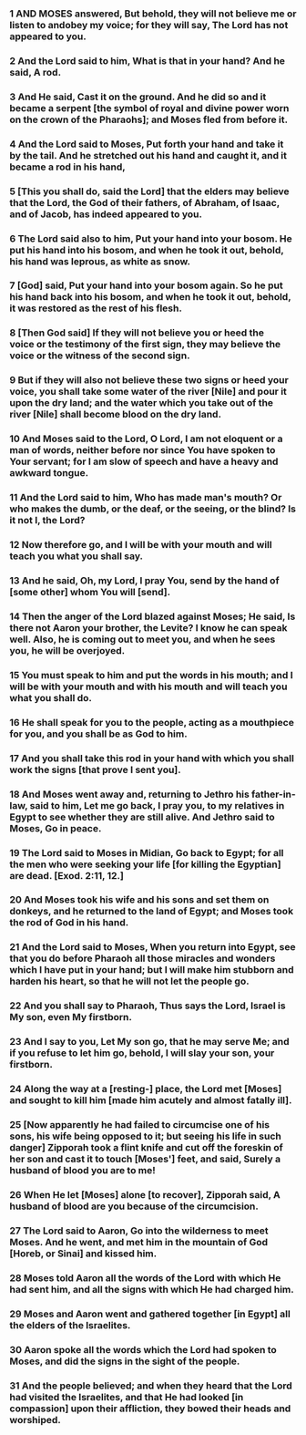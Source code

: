 ### 1 AND MOSES answered, But behold, they will not believe me or listen to andobey my voice; for they will say, The Lord has not appeared to you.

### 2 And the Lord said to him, What is that in your hand? And he said, A rod.

### 3 And He said, Cast it on the ground. And he did so and it became a serpent [the symbol of royal and divine power worn on the crown of the Pharaohs]; and Moses fled from before it.

### 4 And the Lord said to Moses, Put forth your hand and take it by the tail. And he stretched out his hand and caught it, and it became a rod in his hand,

### 5 [This you shall do, said the Lord] that the elders may believe that the Lord, the God of their fathers, of Abraham, of Isaac, and of Jacob, has indeed appeared to you.

### 6 The Lord said also to him, Put your hand into your bosom. He put his hand into his bosom, and when he took it out, behold, his hand was leprous, as white as snow.

### 7 [God] said, Put your hand into your bosom again. So he put his hand back into his bosom, and when he took it out, behold, it was restored as the rest of his flesh.

### 8 [Then God said] If they will not believe you or heed the voice or the testimony of the first sign, they may believe the voice or the witness of the second sign.

### 9 But if they will also not believe these two signs or heed your voice, you shall take some water of the river [Nile] and pour it upon the dry land; and the water which you take out of the river [Nile] shall become blood on the dry land.

### 10 And Moses said to the Lord, O Lord, I am not eloquent or a man of words, neither before nor since You have spoken to Your servant; for I am slow of speech and have a heavy and awkward tongue.

### 11 And the Lord said to him, Who has made man's mouth? Or who makes the dumb, or the deaf, or the seeing, or the blind? Is it not I, the Lord?

### 12 Now therefore go, and I will be with your mouth and will teach you what you shall say.

### 13 And he said, Oh, my Lord, I pray You, send by the hand of [some other] whom You will [send].

### 14 Then the anger of the Lord blazed against Moses; He said, Is there not Aaron your brother, the Levite? I know he can speak well. Also, he is coming out to meet you, and when he sees you, he will be overjoyed.

### 15 You must speak to him and put the words in his mouth; and I will be with your mouth and with his mouth and will teach you what you shall do.

### 16 He shall speak for you to the people, acting as a mouthpiece for you, and you shall be as God to him.

### 17 And you shall take this rod in your hand with which you shall work the signs [that prove I sent you].

### 18 And Moses went away and, returning to Jethro his father-in-law, said to him, Let me go back, I pray you, to my relatives in Egypt to see whether they are still alive. And Jethro said to Moses, Go in peace.

### 19 The Lord said to Moses in Midian, Go back to Egypt; for all the men who were seeking your life [for killing the Egyptian] are dead. [Exod. 2:11, 12.]

### 20 And Moses took his wife and his sons and set them on donkeys, and he returned to the land of Egypt; and Moses took the rod of God in his hand.

### 21 And the Lord said to Moses, When you return into Egypt, see that you do before Pharaoh all those miracles and wonders which I have put in your hand; but I will make him stubborn and harden his heart, so that he will not let the people go.

### 22 And you shall say to Pharaoh, Thus says the Lord, Israel is My son, even My firstborn.

### 23 And I say to you, Let My son go, that he may serve Me; and if you refuse to let him go, behold, I will slay your son, your firstborn.

### 24 Along the way at a [resting-] place, the Lord met [Moses] and sought to kill him [made him acutely and almost fatally ill].

### 25 [Now apparently he had failed to circumcise one of his sons, his wife being opposed to it; but seeing his life in such danger] Zipporah took a flint knife and cut off the foreskin of her son and cast it to touch [Moses'] feet, and said, Surely a husband of blood you are to me!

### 26 When He let [Moses] alone [to recover], Zipporah said, A husband of blood are you because of the circumcision.

### 27 The Lord said to Aaron, Go into the wilderness to meet Moses. And he went, and met him in the mountain of God [Horeb, or Sinai] and kissed him.

### 28 Moses told Aaron all the words of the Lord with which He had sent him, and all the signs with which He had charged him.

### 29 Moses and Aaron went and gathered together [in Egypt] all the elders of the Israelites.

### 30 Aaron spoke all the words which the Lord had spoken to Moses, and did the signs in the sight of the people.

### 31 And the people believed; and when they heard that the Lord had visited the Israelites, and that He had looked [in compassion] upon their affliction, they bowed their heads and worshiped.